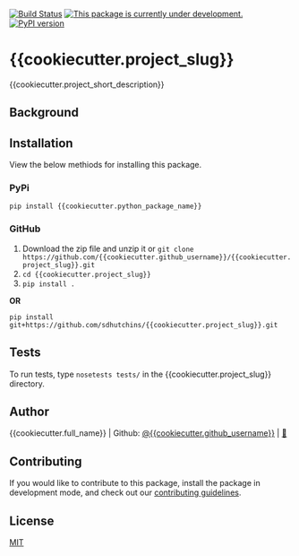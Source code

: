 [![Build Status](https://travis-ci.com/{{cookiecutter.github_username}}/{{cookiecutter.project_slug}}.svg?branch=master)](https://travis-ci.com/{{cookiecutter.github_username}}/{{cookiecutter.project_slug}})
[![This package is currently under development.](https://img.shields.io/badge/under-development-orange.svg)](https://github.com/{{cookiecutter.github_username}}/{{cookiecutter.project_slug}})
[![PyPI version](https://badge.fury.io/py/{{cookiecutter.python_package_name}}.svg)](https://badge.fury.io/py/{{cookiecutter.python_package_name}}) 

# {{cookiecutter.project_slug}}

{{cookiecutter.project_short_description}}

## Background

## Installation

View the below methiods for installing this package.

### PyPi

`pip install {{cookiecutter.python_package_name}}`

### GitHub

1.  Download the zip file and unzip it or `git clone
    https://github.com/{{cookiecutter.github_username}}/{{cookiecutter.project_slug}}.git`
2.  `cd {{cookiecutter.project_slug}}`
3.  `pip install .`

**OR**

`pip install git+https://github.com/sdhutchins/{{cookiecutter.project_slug}}.git`

## Tests

To run tests, type `nosetests tests/` in the
{{cookiecutter.project_slug}} directory.

## Author

{{cookiecutter.full_name}} | Github:
    [@{{cookiecutter.github_username}}](https://github.com/{{cookiecutter.github_username}})
    | [:email:](mailto:{{cookiecutter.email}})

## Contributing

If you would like to contribute to this package, install the package in
development mode, and check out our [contributing
guidelines](https://github.com/{{cookiecutter.github_username}}/{{cookiecutter.project_slug}}/blob/master/CONTRIBUTING.rst).

## License

[MIT](https://github.com/{{cookiecutter.github_username}}/{{cookiecutter.project_slug}}/blob/master/LICENSE)
